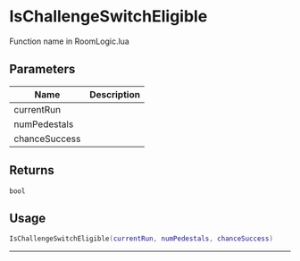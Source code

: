 # IsChallengeSwitchEligible

Function name in RoomLogic.lua

## Parameters

| Name          | Description |
| ------------- | ----------- |
| currentRun    |             |
| numPedestals  |             |
| chanceSuccess |             |

## Returns

`bool`

## Usage

```lua
IsChallengeSwitchEligible(currentRun, numPedestals, chanceSuccess)
```

---
